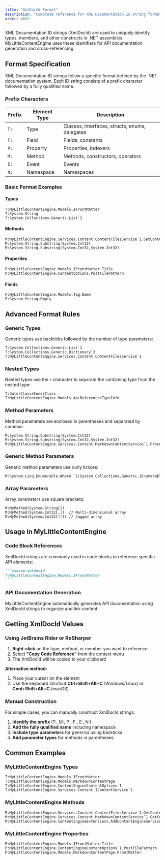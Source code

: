 ```yaml
---
title: "XmlDocId Format"
description: "Complete reference for XML Documentation ID string format and usage in MyLittleContentEngine"
order: 4003
---
```


XML Documentation ID strings (XmlDocId) are used to uniquely identify types, members, and other constructs in .NET
assemblies. MyLittleContentEngine uses these identifiers for API documentation generation and cross-referencing.

## Format Specification

XML Documentation ID strings follow a specific format defined by the .NET documentation system. Each ID string consists
of a prefix character followed by a fully qualified name.

### Prefix Characters

| Prefix | Element Type | Description                                    |
|--------|--------------|------------------------------------------------|
| `T:`   | Type         | Classes, interfaces, structs, enums, delegates |
| `F:`   | Field        | Fields, constants                              |
| `P:`   | Property     | Properties, indexers                           |
| `M:`   | Method       | Methods, constructors, operators               |
| `E:`   | Event        | Events                                         |
| `N:`   | Namespace    | Namespaces                                     |

### Basic Format Examples

#### Types

```
T:MyLittleContentEngine.Models.IFrontMatter
T:System.String
T:System.Collections.Generic.List`1
```

#### Methods

```
M:MyLittleContentEngine.Services.Content.ContentFilesService`1.GetContentFiles
M:System.String.Substring(System.Int32)
M:System.String.Substring(System.Int32,System.Int32)
```

#### Properties

```
P:MyLittleContentEngine.Models.IFrontMatter.Title
P:MyLittleContentEngine.ContentOptions.PostFilePattern
```

#### Fields

```
F:MyLittleContentEngine.Models.Tag.Name
F:System.String.Empty
```

## Advanced Format Rules

### Generic Types

Generic types use backticks followed by the number of type parameters:

```
T:System.Collections.Generic.List`1
T:System.Collections.Generic.Dictionary`2
T:MyLittleContentEngine.Services.Content.ContentFilesService`1
```

### Nested Types

Nested types use the `+` character to separate the containing type from the nested type:

```
T:OuterClass+InnerClass
T:MyLittleContentEngine.Models.ApiReference+TypeInfo
```

### Method Parameters

Method parameters are enclosed in parentheses and separated by commas:

```
M:System.String.Substring(System.Int32)
M:System.String.Substring(System.Int32,System.Int32)
M:MyLittleContentEngine.Services.Content.MarkdownContentService`1.ProcessContent(System.String,System.String)
```

### Generic Method Parameters

Generic method parameters use curly braces:

```
M:System.Linq.Enumerable.Where``1(System.Collections.Generic.IEnumerable{``0},System.Func{``0,System.Boolean})
```

### Array Parameters

Array parameters use square brackets:

```
M:MyMethod(System.String[])
M:MyMethod(System.Int32[,])  // Multi-dimensional array
M:MyMethod(System.Int32[][]) // Jagged array
```


## Usage in MyLittleContentEngine

### Code Block References

XmlDocId strings are commonly used in code blocks to reference specific API elements:

````markdown
```csharp:xmldocid
T:MyLittleContentEngine.Models.IFrontMatter
```
````

### API Documentation Generation

MyLittleContentEngine automatically generates API documentation using XmlDocId strings to organize and link content.

## Getting XmlDocId Values

### Using JetBrains Rider or ReSharper

1. **Right-click** on the type, method, or member you want to reference
2. Select **"Copy Code Reference"** from the context menu
3. The XmlDocId will be copied to your clipboard

**Alternative method:**

1. Place your cursor on the element
2. Use the keyboard shortcut **Ctrl+Shift+Alt+C** (Windows/Linux) or **Cmd+Shift+Alt+C** (macOS)

### Manual Construction

For simple cases, you can manually construct XmlDocId strings:

1. **Identify the prefix** (T:, M:, P:, F:, E:, N:)
2. **Add the fully qualified name** including namespace
3. **Include type parameters** for generics using backticks
4. **Add parameter types** for methods in parentheses

## Common Examples

### MyLittleContentEngine Types

```
T:MyLittleContentEngine.Models.IFrontMatter
T:MyLittleContentEngine.Models.MarkdownContentPage
T:MyLittleContentEngine.ContentEngineContentOptions`1
T:MyLittleContentEngine.Services.Content.IContentService`1
```

### MyLittleContentEngine Methods

```
M:MyLittleContentEngine.Services.Content.ContentFilesService`1.GetContentFiles
M:MyLittleContentEngine.Services.Content.MarkdownContentService`1.GetContent
M:MyLittleContentEngine.ContentEngineExtensions.AddContentEngineService(Microsoft.Extensions.DependencyInjection.IServiceCollection,System.Func{System.IServiceProvider,MyLittleContentEngine.ContentEngineOptions})
```

### MyLittleContentEngine Properties

```
P:MyLittleContentEngine.Models.IFrontMatter.Title
P:MyLittleContentEngine.ContentEngineContentOptions`1.PostFilePattern
P:MyLittleContentEngine.Models.MarkdownContentPage.FrontMatter
```
